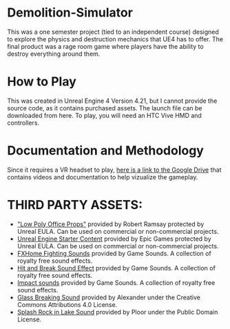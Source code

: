 # Demolition-Simulator
This was a one semester project (tied to an independent course) designed to explore the physics and destruction mechanics that UE4 has to offer. The final product was a rage room game where players have the ability to destroy everything around them.

# How to Play
This was created in Unreal Engine 4 Version 4.21, but I cannot provide the source code, as it contains purchased assets. The launch file can be downloaded from here. To play, you will need an HTC Vive HMD and controllers.

# Documentation and Methodology
Since it requires a VR headset to play, [here is a link to the Google Drive](https://drive.google.com/open?id=1_Dyh4ovcujP1SPGNbkSGftM7AtlJ9_Wi) that contains videos and documentation to help vizualize the gameplay.

# THIRD PARTY ASSETS:
- ["Low Poly Office Props"](https://www.unrealengine.com/marketplace/en-US/slug/low-poly-office-props) provided by Robert Ramsay protected by Unreal EULA. Can be used on commercial or non-commercial projects.
- [Unreal Engine Starter Content](https://docs.unrealengine.com/en-us/Engine/Content/Packs) provided by Epic Games protected by Unreal EULA. Can be used on commercial or non-commercial projects.
- [FXHome Fighting Sounds](https://gamesounds.xyz/?dir=FXHome/Fighting%20Sounds) provided by Game Sounds. A collection of royalty free sound effects.
- [Hit and Break Sound Effect](https://gamesounds.xyz/?dir=Sonniss.com%20-%20Game%20Audio%20Monthly%20-%201/Red%20Libraries%20-%20Wood%20Impacts%20Library) provided by Game Sounds. A collection of royalty free sound effects.
- [Impact sounds](https://gamesounds.xyz/?dir=Sonniss.com%20-%20Game%20Audio%20Monthly%20-%206/SoundBits%20-%20Just_Impacts-Processed) provided by Game Sounds. A collection of royalty free sound effects.
- [Glass Breaking Sound](http://www.orangefreesounds.com/glass-breaking-sound/) provided by Alexander under the Creative Commons Attributions 4.0 License.
- [Splash Rock in Lake Sound](http://soundbible.com/2100-Splash-Rock-In-Lake.html) provided by Ploor under the Public Domain License.
